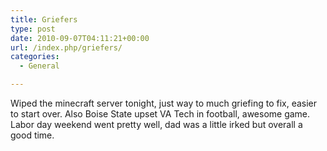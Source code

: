 ```yaml
---
title: Griefers
type: post
date: 2010-09-07T04:11:21+00:00
url: /index.php/griefers/
categories:
  - General

---
```

Wiped the minecraft server tonight, just way to much griefing to fix, easier to start over. Also Boise State upset VA Tech in football, awesome game. Labor day weekend went pretty well, dad was a little irked but overall a good time.